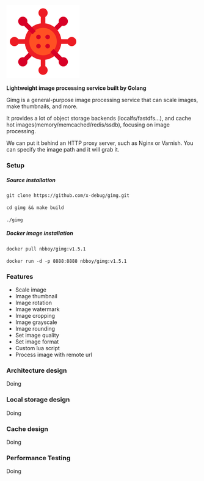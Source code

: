 ![Gimg](./resources/logo-192x192.png)

**Lightweight image processing service built by Golang**

Gimg is a general-purpose image processing service that can scale images, make thumbnails, and more.

It provides a lot of object storage backends (localfs/fastdfs...), and cache hot images(memory/memcached/redis/ssdb), focusing on image processing.

We can put it behind an HTTP proxy server, such as Nginx or Varnish. You can specify the image path and it will grab it.

### Setup
##### Source installation
```shell
git clone https://github.com/x-debug/gimg.git

cd gimg && make build

./gimg
```

##### Docker image installation
```shell
docker pull nbboy/gimg:v1.5.1

docker run -d -p 8888:8888 nbboy/gimg:v1.5.1
```

### Features
- Scale image
- Image thumbnail
- Image rotation 
- Image watermark
- Image cropping
- Image grayscale
- Image rounding
- Set image quality 
- Set image format
- Custom lua script
- Process image with remote url

### Architecture design
Doing

### Local storage design
Doing

### Cache design
Doing

### Performance Testing
Doing
